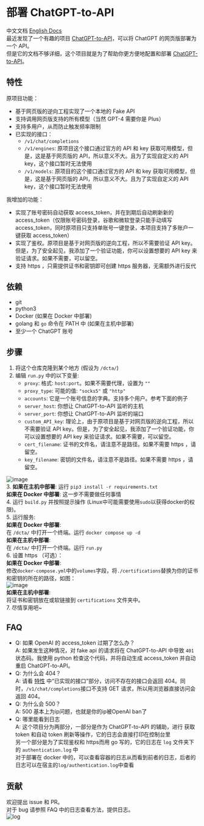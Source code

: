 # 部署 ChatGPT-to-API
中文文档  [English Docs](./README.md)  
最近发现了一个有趣的项目 [ChatGPT-to-API](https://github.com/acheong08/ChatGPT-to-API)，可以将 ChatGPT 的网页版部署为一个 API。  
但是它的文档不够详细，这个项目就是为了帮助你更方便地配置和部署 [ChatGPT-to-API](https://github.com/acheong08/ChatGPT-to-API)。  

## 特性
原项目功能：  
- 基于网页版的逆向工程实现了一个本地的 Fake API  
- 支持调用网页版支持的所有模型（当然 GPT-4 需要你是 Plus）  
- 支持多用户，从而防止触发频率限制  
- 已实现的接口：  
  - `/v1/chat/completions`  
  - `/v1/engines`: 原项目这个接口通过官方的 API 和 key 获取可用模型，但是，这是基于网页版的 API，所以意义不大。且为了实现自定义的 API key，这个接口暂时无法使用  
  - `/v1/models`: 原项目的这个接口通过官方的 API 和 key 获取可用模型，但是，这是基于网页版的 API，所以意义不大。且为了实现自定义的 API key，这个接口暂时无法使用  

我增加的功能：  
- 实现了账号密码自动获取 access_token，并在到期后自动刷新新的 access_token（仅限账号密码登录，谷歌和微软登录只能手动填写 access_token，同时原项目只支持单账号一键登录，本项目支持了多账户一键获取 access_token）  
- 实现了鉴权。原项目是基于对网页版的逆向工程，所以不需要验证 API key。但是，为了安全起见，我添加了一个验证功能，你可以设置想要的 API key 来验证请求。如果不需要，可以留空。  
- 支持 https ，只需提供证书和密钥即可创建 https 服务器，无需额外进行反代  

## 依赖
- git  
- python3  
- Docker (如果在 Docker 中部署)  
- golang 和 `go` 命令在 PATH 中 (如果在主机中部署)  
- 至少一个 ChatGPT 账号  

## 步骤
1. 将这个仓库克隆到某个地方 (假设为 `/dcta/`)  
2. 编辑 `run.py` 中的以下变量:  
   - `proxy`: 格式: `host:port`。如果不需要代理，设置为 `""`  
   - `proxy_type`: 可能的值: `"socks5"` 或 `"http"`  
   - `accounts`: 它是一个账号信息的字典。支持多个用户。参考下面的例子  
   - `server_host`: 你想让 ChatGPT-to-API 监听的主机  
   - `server_port`: 你想让 ChatGPT-to-API 监听的端口  
   - `custom_API_key`: 理论上，由于原项目是基于对网页版的逆向工程，所以不需要验证 API key。但是，为了安全起见，我添加了一个验证功能，你可以设置想要的 API key 来验证请求。如果不需要，可以留空。  
   - `cert_filename`: 证书的文件名，请注意不是路径。如果不需要 https ，请留空。  
   - `key_filename`: 密钥的文件名，请注意不是路径。如果不需要 https ，请留空。  

![image](https://github.com/Geniucker/Deploy-ChatGPT-to-API/assets/61449208/5c33d3f9-bf21-4a04-af34-579dc6e5fe73)  
3. **如果在主机中部署**: 运行 `pip3 install -r requirements.txt`  
   **如果在 Docker 中部署**: 这一步不需要做任何事情  
4. 运行 `build.py` 并按照提示操作 (Linux中可能需要使用`sudo`以获得docker的权限)。  
5. 运行服务:  
   **如果在 Docker 中部署**:  
   在 `/dcta/` 中打开一个终端。运行 `docker compose up -d`  
   **如果在主机中部署**:  
   在 `/dcta/` 中打开一个终端。运行 `run.py`  
6. 设置 https （可选）：  
   **如果在 Docker 中部署**:  
   修改`docker-compose.yml`中的`volumes`字段，将`./certifications`替换为你的证书和密钥的所在的路径，如图：  
   ![image](https://github.com/Geniucker/Deploy-ChatGPT-to-API/assets/61449208/2ae9c330-c360-40f1-b741-03c217191e11)  
   **如果在主机中部署**:  
   将证书和密钥放在或软链接到 `certifications` 文件夹中。  
7. 尽情享用吧~  

## FAQ
- Q: 如果 OpenAI 的 access_token 过期了怎么办？  
  A: 如果发生这种情况，对 fake api 的请求将在 ChatGPT-to-API 中导致 `401` 状态码。我使用 python 检查这个代码，并将自动生成 access_token 并自动重启 ChatGPT-to-API。  
- Q: 为什么会 404？  
  A: 请看 [特性](#特性) 中“已实现的接口”部分，访问不存在的接口会返回 404。同时，`/v1/chat/completions`接口不支持 GET 请求，所以用浏览器直接访问会返回 404。  
- Q: 为什么会 500？  
  A: 500 基本上为ip问题，也就是你的ip被OpenAI ban了  
- Q: 哪里能看到日志  
  A: 这个项目分为两部分，一部分是作为 ChatGPT-to-API 的辅助，进行 获取 token 和自动 token 刷新等操作，它的日志会直接打印在控制台里  
     另一个部分是为了实现鉴权和 https而用 go 写的，它的日志在 `log` 文件夹下的 `authentication.log` 中  
     对于部署在 docker 中的，可以查看容器的日志从而看到前者的日志，后者的日志可以在宿主的`log/authentication.log`中查看  

## 贡献
欢迎提出 issue 和 PR。  
对于 bug 请参照 FAQ 中的日志查看方法，提供日志。  
![log](https://github.com/Geniucker/Deploy-ChatGPT-to-API/assets/61449208/e8472434-780d-4dcc-aaa1-75154c21b917)  
